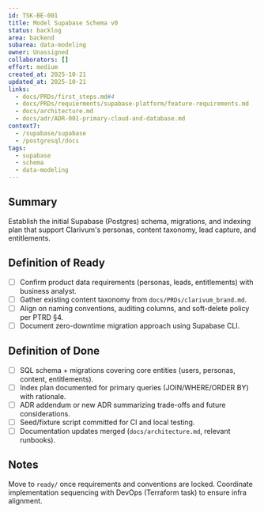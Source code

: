 ```yaml
---
id: TSK-BE-001
title: Model Supabase Schema v0
status: backlog
area: backend
subarea: data-modeling
owner: Unassigned
collaborators: []
effort: medium
created_at: 2025-10-21
updated_at: 2025-10-21
links:
  - docs/PRDs/first_steps.md#4
  - docs/PRDs/requierments/supabase-platform/feature-requirements.md
  - docs/architecture.md
  - docs/adr/ADR-001-primary-cloud-and-database.md
context7:
  - /supabase/supabase
  - /postgresql/docs
tags:
  - supabase
  - schema
  - data-modeling
---
```


## Summary
Establish the initial Supabase (Postgres) schema, migrations, and indexing plan that support Clarivum's personas, content taxonomy, lead capture, and entitlements.

## Definition of Ready
- [ ] Confirm product data requirements (personas, leads, entitlements) with business analyst.
- [ ] Gather existing content taxonomy from `docs/PRDs/clarivum_brand.md`.
- [ ] Align on naming conventions, auditing columns, and soft-delete policy per PTRD §4.
- [ ] Document zero-downtime migration approach using Supabase CLI.

## Definition of Done
- [ ] SQL schema + migrations covering core entities (users, personas, content, entitlements).
- [ ] Index plan documented for primary queries (JOIN/WHERE/ORDER BY) with rationale.
- [ ] ADR addendum or new ADR summarizing trade-offs and future considerations.
- [ ] Seed/fixture script committed for CI and local testing.
- [ ] Documentation updates merged (`docs/architecture.md`, relevant runbooks).

## Notes
Move to `ready/` once requirements and conventions are locked. Coordinate implementation sequencing with DevOps (Terraform task) to ensure infra alignment.
